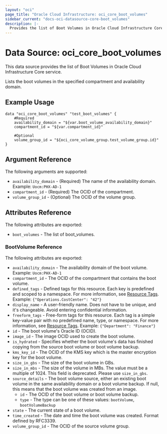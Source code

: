 ```yaml
---
layout: "oci"
page_title: "Oracle Cloud Infrastructure: oci_core_boot_volumes"
sidebar_current: "docs-oci-datasource-core-boot_volumes"
description: |-
  Provides the list of Boot Volumes in Oracle Cloud Infrastructure Core service
---
```


# Data Source: oci_core_boot_volumes
This data source provides the list of Boot Volumes in Oracle Cloud Infrastructure Core service.

Lists the boot volumes in the specified compartment and availability domain.


## Example Usage

```hcl
data "oci_core_boot_volumes" "test_boot_volumes" {
	#Required
	availability_domain = "${var.boot_volume_availability_domain}"
	compartment_id = "${var.compartment_id}"

	#Optional
	volume_group_id = "${oci_core_volume_group.test_volume_group.id}"
}
```

## Argument Reference

The following arguments are supported:

* `availability_domain` - (Required) The name of the availability domain.  Example: `Uocm:PHX-AD-1` 
* `compartment_id` - (Required) The OCID of the compartment.
* `volume_group_id` - (Optional) The OCID of the volume group.


## Attributes Reference

The following attributes are exported:

* `boot_volumes` - The list of boot_volumes.

### BootVolume Reference

The following attributes are exported:

* `availability_domain` - The availability domain of the boot volume.  Example: `Uocm:PHX-AD-1` 
* `compartment_id` - The OCID of the compartment that contains the boot volume.
* `defined_tags` - Defined tags for this resource. Each key is predefined and scoped to a namespace. For more information, see [Resource Tags](https://docs.cloud.oracle.com/iaas/Content/General/Concepts/resourcetags.htm).  Example: `{"Operations.CostCenter": "42"}` 
* `display_name` - A user-friendly name. Does not have to be unique, and it's changeable. Avoid entering confidential information. 
* `freeform_tags` - Free-form tags for this resource. Each tag is a simple key-value pair with no predefined name, type, or namespace. For more information, see [Resource Tags](https://docs.cloud.oracle.com/iaas/Content/General/Concepts/resourcetags.htm).  Example: `{"Department": "Finance"}` 
* `id` - The boot volume's Oracle ID (OCID).
* `image_id` - The image OCID used to create the boot volume.
* `is_hydrated` - Specifies whether the boot volume's data has finished copying from the source boot volume or boot volume backup.
* `kms_key_id` - The OCID of the KMS key which is the master encryption key for the boot volume.
* `size_in_gbs` - The size of the boot volume in GBs.
* `size_in_mbs` - The size of the volume in MBs. The value must be a multiple of 1024. This field is deprecated. Please use `size_in_gbs`. 
* `source_details` - The boot volume source, either an existing boot volume in the same availability domain or a boot volume backup. If null, this means that the boot volume was created from an image. 
	* `id` - The OCID of the boot volume or boot volume backup.
	* `type` - The type can be one of these values: `bootVolume`, `bootVolumeBackup`
* `state` - The current state of a boot volume.
* `time_created` - The date and time the boot volume was created. Format defined by RFC3339.
* `volume_group_id` - The OCID of the source volume group.


